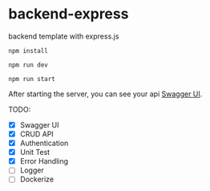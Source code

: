 # backend-express
backend template with express.js

```
npm install

npm run dev

npm run start
```

After starting the server, you can see your api [Swagger UI](http://localhost:3000/api-docs/).

TODO:
- [x] Swagger UI
- [x] CRUD API
- [x] Authentication
- [x] Unit Test
- [x] Error Handling
- [ ] Logger
- [ ] Dockerize